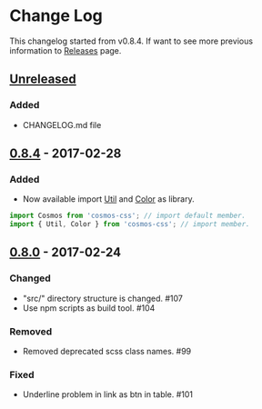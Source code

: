 # Change Log
This changelog started from v0.8.4.
If want to see more previous information to [Releases](https://github.com/archco/cosmos-css/releases) page.

## [Unreleased]
### Added
* CHANGELOG.md file

## [0.8.4] - 2017-02-28
### Added
* Now available import [Util](https://github.com/archco/cosmos-css/wiki/util) and [Color](https://github.com/archco/cosmos-css/wiki/color) as library.
```javascript
import Cosmos from 'cosmos-css'; // import default member.
import { Util, Color } from 'cosmos-css'; // import member.
```

## [0.8.0] - 2017-02-24
### Changed
* "src/" directory structure is changed. #107
* Use npm scripts as build tool. #104

### Removed
* Removed deprecated scss class names. #99 

### Fixed
* Underline problem in link as btn in table. #101

[Unreleased]: https://github.com/archco/cosmos-css/compare/v0.8.4...master
[0.8.4]: https://github.com/archco/cosmos-css/compare/v0.8.0...v0.8.4
[0.8.0]: https://github.com/archco/cosmos-css/compare/v0.7.0...v0.8.0

